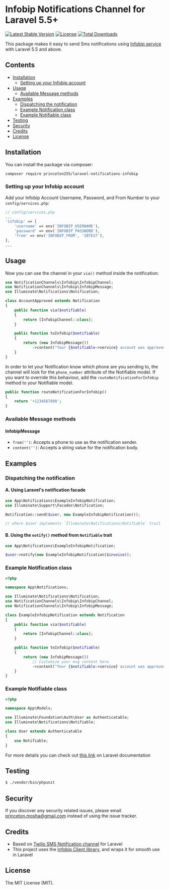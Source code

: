 # Infobip Notifications Channel for Laravel 5.5+

[![Latest Stable Version](https://poser.pugx.org/princeton255/laravel-notifications-infobip/v/stable)](https://packagist.org/packages/princeton255/laravel-notifications-infobip)
[![License](https://poser.pugx.org/princeton255/laravel-notifications-infobip/license)](https://packagist.org/packages/princeton255/laravel-notifications-infobip)
[![Total Downloads](https://poser.pugx.org/princeton255/laravel-notifications-infobip/downloads)](https://packagist.org/packages/princeton255/laravel-notifications-infobip)

This package makes it easy to send Sms notifications using [Infobip service](https://dev.infobip.com/) with Laravel 5.5 and above.

## Contents

- [Installation](#installation)
	- [Setting up your Infobip account](#setting-up-your-infobip-account)
- [Usage](#usage)
	- [Available Message methods](#available-message-methods)
- [Examples](#examples)
	- [Dispatching the notification](#dispatching-the-notification)
	- [Example Notification class](#example-notification-class)
	- [Example Notifiable class](#example-notifiable-class)
- [Testing](#testing)
- [Security](#security)
- [Credits](#credits)
- [License](#license)

## Installation
You can install the package via composer:

``` bash
composer require princeton255/laravel-notifications-infobip
```

### Setting up your Infobip account
Add your Infobip Account Username, Password, and From Number to your `config/services.php`:

```php
// config/services.php
...
'infobip' => [
    'username' => env('INFOBIP_USERNAME'),
    'password' => env('INFOBIP_PASSWORD'),
    'from' => env('INFOBIP_FROM', 'IBTEST'),
],
...
```

## Usage
Now you can use the channel in your `via()` method inside the notification:

``` php
use NotificationChannels\Infobip\InfobipChannel;
use NotificationChannels\Infobip\InfobipMessage;
use Illuminate\Notifications\Notification;

class AccountApproved extends Notification
{
    public function via($notifiable)
    {
        return [InfobipChannel::class];
    }

    public function toInfobip($notifiable)
    {
        return (new InfobipMessage())
            ->content("Your {$notifiable->service} account was approved!");
    }
}
```

In order to let your Notification know which phone are you sending to, the channel will look for the `phone_number` attribute of the Notifiable model. If you want to override this behaviour, add the `routeNotificationForInfobip` method to your Notifiable model.

```php
public function routeNotificationForInfobip()
{
    return '+1234567890';
}
```

### Available Message methods

#### InfobipMessage

- `from('')`: Accepts a phone to use as the notification sender.
- `content('')`: Accepts a string value for the notification body.

## Examples

### Dispatching the notification

#### A. Using Laravel's notification facade

```php
use App\Notifications\ExampleInfobipNotification;
use Illuminate\Support\Facades\Notification;

Notification::send($user, new ExampleInfobipNotification());

// where $user implements `Illuminate\Notifications\Notifiable` trait
```

#### B. Using the `notify()` method from `Notifiable` trait

```php
use App\Notifications\ExampleInfobipNotification;

$user->notify(new ExampleInfobipNotification($invoice));
```

### Example Notification class

```php
<?php

namespace App\Notifications;

use Illuminate\Notifications\Notification;
use NotificationChannels\Infobip\InfobipChannel;
use NotificationChannels\Infobip\InfobipMessage;

class ExampleInfobipNotification extends Notification
{
    public function via($notifiable)
    {
        return [InfobipChannel::class];
    }

    public function toInfobip($notifiable)
    {
        return (new InfobipMessage())
            // Customize your msg content here
            ->content("Your {$notifiable->service} account was approved!"); 
    }
}
```

### Example Notifiable class

```php
<?php

namespace App\Models;

use Illuminate\Foundation\Auth\User as Authenticatable;
use Illuminate\Notifications\Notifiable;

class User extends Authenticatable
{
    use Notifiable;
}
```


For more details you can check out [this link](https://laravel.com/docs/5.7/notifications#sending-notifications) on Laravel documentation


## Testing

``` bash
$ ./vendor/bin/phpunit
```

## Security

If you discover any security related issues, please email princeton.mosha@gmail.com instead of using the issue tracker.

## Credits
- Based on [Twilio SMS Notification channel](https://github.com/laravel-notification-channels/twilio) for Laravel
- This project uses the [Infobip Client library](https://github.com/infobip/infobip-api-php-client), and wraps it for smooth use in Laravel

## License
The MIT License (MIT).